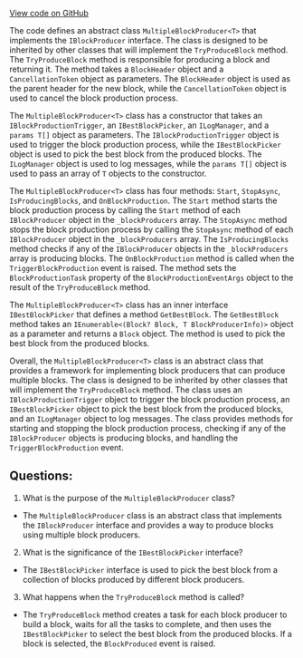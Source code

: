 [View code on GitHub](https://github.com/NethermindEth/nethermind/src/Nethermind/Nethermind.Consensus/Producers/MultipleBlockProducer.cs)

The code defines an abstract class `MultipleBlockProducer<T>` that implements the `IBlockProducer` interface. The class is designed to be inherited by other classes that will implement the `TryProduceBlock` method. The `TryProduceBlock` method is responsible for producing a block and returning it. The method takes a `BlockHeader` object and a `CancellationToken` object as parameters. The `BlockHeader` object is used as the parent header for the new block, while the `CancellationToken` object is used to cancel the block production process.

The `MultipleBlockProducer<T>` class has a constructor that takes an `IBlockProductionTrigger`, an `IBestBlockPicker`, an `ILogManager`, and a `params T[]` object as parameters. The `IBlockProductionTrigger` object is used to trigger the block production process, while the `IBestBlockPicker` object is used to pick the best block from the produced blocks. The `ILogManager` object is used to log messages, while the `params T[]` object is used to pass an array of `T` objects to the constructor.

The `MultipleBlockProducer<T>` class has four methods: `Start`, `StopAsync`, `IsProducingBlocks`, and `OnBlockProduction`. The `Start` method starts the block production process by calling the `Start` method of each `IBlockProducer` object in the `_blockProducers` array. The `StopAsync` method stops the block production process by calling the `StopAsync` method of each `IBlockProducer` object in the `_blockProducers` array. The `IsProducingBlocks` method checks if any of the `IBlockProducer` objects in the `_blockProducers` array is producing blocks. The `OnBlockProduction` method is called when the `TriggerBlockProduction` event is raised. The method sets the `BlockProductionTask` property of the `BlockProductionEventArgs` object to the result of the `TryProduceBlock` method.

The `MultipleBlockProducer<T>` class has an inner interface `IBestBlockPicker` that defines a method `GetBestBlock`. The `GetBestBlock` method takes an `IEnumerable<(Block? Block, T BlockProducerInfo)>` object as a parameter and returns a `Block` object. The method is used to pick the best block from the produced blocks.

Overall, the `MultipleBlockProducer<T>` class is an abstract class that provides a framework for implementing block producers that can produce multiple blocks. The class is designed to be inherited by other classes that will implement the `TryProduceBlock` method. The class uses an `IBlockProductionTrigger` object to trigger the block production process, an `IBestBlockPicker` object to pick the best block from the produced blocks, and an `ILogManager` object to log messages. The class provides methods for starting and stopping the block production process, checking if any of the `IBlockProducer` objects is producing blocks, and handling the `TriggerBlockProduction` event.
## Questions: 
 1. What is the purpose of the `MultipleBlockProducer` class?
- The `MultipleBlockProducer` class is an abstract class that implements the `IBlockProducer` interface and provides a way to produce blocks using multiple block producers.

2. What is the significance of the `IBestBlockPicker` interface?
- The `IBestBlockPicker` interface is used to pick the best block from a collection of blocks produced by different block producers.

3. What happens when the `TryProduceBlock` method is called?
- The `TryProduceBlock` method creates a task for each block producer to build a block, waits for all the tasks to complete, and then uses the `IBestBlockPicker` to select the best block from the produced blocks. If a block is selected, the `BlockProduced` event is raised.